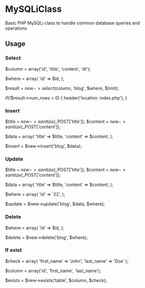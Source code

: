 # MySQLiClass
Basic PHP MySQLi class to handle common database queries and operations

## Usage

### Select
$column = array('id', 'title', 'content', 'dt');

$where = array(
      'id' => $id,
      );

$result = $new->select($column, 'blog', $where, $limit);

if(!$result->num_rows > 0) {
  header('location: index.php');
}

### Insert
$title = $new->sanitize($_POST['title']);
$content = $new->sanitize($_POST['content']);

$data = array(
        'title' => $title,
        'content' => $content,
        );

$insert = $new->insert('blog', $data);

### Update
$title = $new->sanitize($_POST['title']);
$content = $new->sanitize($_POST['content']);

$data = array(
      'title' => $title,
      'content' => $content,
      );

$where = array(
      'id' => '22',
      );

$update = $new->update('blog', $data, $where);

### Delete
$where = array(
      'id' => $id,
      );

$delete = $new->delete('blog', $where);

### If exist
$check = array(
      'first_name' => 'John',
      'last_name' => 'Doe'
      );

$column = array('id', 'first_name', 'last_name');

$exists = $new->exists('table', $column, $check);
